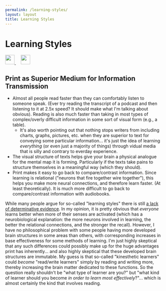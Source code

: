 ```yaml
---
permalink: /learning-styles/
layout: layout
title: Learning Styles
---
```


<div class="center">

   <h1>Learning Styles</h1>
   
   <a href="https://github.com/StevenTammen/steventammen.github.io/edit/master/pages/learning-styles.md" target="_blank">
     <img src="https://steventammen.github.io/assets/images/GitHub.png" height="30" width="30">
   </a> &nbsp; &nbsp;
   
   <a href="http://prose.io/#StevenTammen/steventammen.github.io/edit/master/pages/learning-styles.md" target="_blank">
     <img src="https://steventammen.github.io/assets/images/Prose.png" height="30" width="30">
   </a>
   
</div>

## Print as Superior Medium for Information Transmission

- Almost all people read faster than they can comfortably listen to someone speak. (Ever try reading the transcript of a podcast and then listening to it at 2.5x speed? It should make what I'm talking about obvious). Reading is also much faster than taking in most types of complex/overly difficult information in some sort of visual form (e.g., a table).
  - It's also worth pointing out that nothing stops writers from including charts, graphs, pictures, etc. when they are superior to text for conveying some particular information... it's just the idea of learning *everything* (or even just a majority of things) through vidual media that is silly and contrary to everday experience.
- The visual structure of texts helps give your brain a physical analogue for the mental map it is forming. Particularly if the texts take pains to structure themselves in a meaningful way (which they should).
- Print makes it easy to go back to compare/contrast information. Since learning is relational ("neurons that fire together wire together"), this helps you make more neural connections, and therefore learn faster. (At least theoretically). It is much more difficult to go back to compare/contrast information with audiobooks.

While many people argue for so-called "learning styles" there is still [a lack of determinative evidence](https://en.wikipedia.org/wiki/Learning_styles#Criticism). In my opinion, it is pretty obvious that *everyone* learns better when more of their senses are activated (which has a neurobiological explanation: the more neurons involved in learning, the better the relational connections, and the stronger the recall). However, I have no philosophical problem with some people having more developed brain structures in some areas than others, with corresponding increases in base effectiveness for some methods of learning. I'm just highly skeptical that any such differences could possibly make up for the huge advantages print has inherently... and also highly skeptical that these developed brain structures are immutable. My guess is that so-called "kinesthetic learners" could *become* "read/write learners" simply by reading and writing more, thereby increasing the brain matter dedicated to these functions. So the question really shouldn't be "what type of learner are you?" but "what kind of learner should you become *in order to learn most effectively*?"... which is almost certainly the kind that involves reading.
